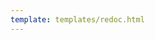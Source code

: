 ```yaml
---
template: templates/redoc.html
---
```

    
<redoc spec-url="../../apis/restapis/email-templates.yaml" theme='{{redoc_theme}}'></redoc>
